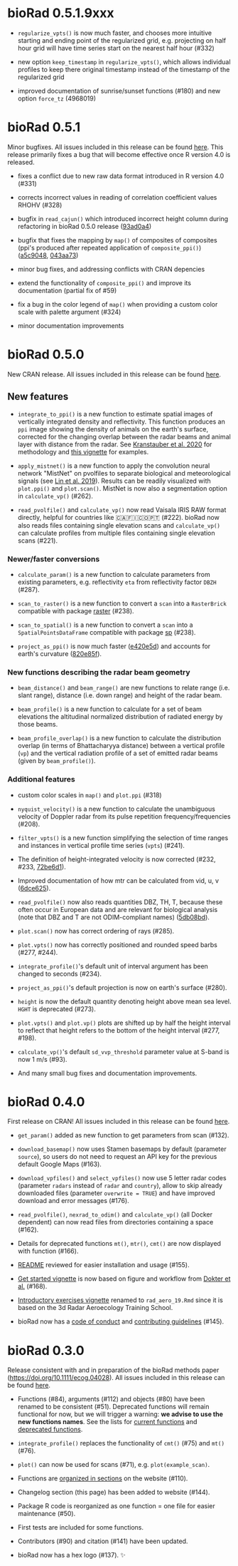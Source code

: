 # bioRad 0.5.1.9xxx

* `regularize_vpts()` is now much faster, and chooses more intuitive starting and ending point of the regularized grid, e.g. projecting on half hour grid will have time series start on the nearest half hour (#332)

* new option `keep_timestamp` in `regularize_vpts()`, which allows individual profiles to keep there original timestamp instead of the timestamp of the regularized grid

* improved documentation of sunrise/sunset functions (#180) and new option `force_tz` (4968019)

# bioRad 0.5.1

Minor bugfixes. All issues included in this release can be found [here](https://github.com/adokter/bioRad/pull/334). This release primarily fixes a bug that will become effective once R version 4.0 is released.

* fixes a conflict due to new raw data format introduced in R version 4.0 (#331)

* corrects incorrect values in reading of correlation coefficient values RHOHV (#328)

* bugfix in `read_cajun()` which introduced incorrect height column during refactoring in bioRad 0.5.0 release ([93ad0a4](https://github.com/adokter/bioRad/commit/93ad0a4))

* bugfix that fixes the mapping by `map()` of composites of composites (ppi's produced after repeated application of `composite_ppi()`) ([a5c9048](https://github.com/adokter/bioRad/commit/a5c9048), [043aa73](https://github.com/adokter/bioRad/commit/043aa73))
* minor bug fixes, and addressing conflicts with CRAN depencies

* extend the functionality of `composite_ppi()` and improve its documentation (partial fix of #59)

* fix a bug in the color legend of `map()` when providing a custom color scale with palette argument (#324)

* minor documentation improvements

# bioRad 0.5.0

New CRAN release. All issues included in this release can be found [here](https://github.com/adokter/bioRad/milestone/6?closed=1).

## New features

* `integrate_to_ppi()` is a new function to estimate spatial images of vertically integrated density and reflectivity. This function produces an `ppi` image showing the density of animals on the earth's surface, corrected for the changing overlap between the radar beams and animal layer with distance from the radar. See [Kranstauber et al. 2020](https://doi.org/10.3390/rs12040635) for methodology and [this vignette](https://adokter.github.io/bioRad/articles/range_correction.html) for examples.

* `apply_mistnet()` is a new function to apply the convolution neural network "MistNet" on pvolfiles to separate biological and meteorological signals (see [Lin et al. 2019](https://doi.org/10.1111/2041-210X.13280)). Results can be readily visualized with `plot.ppi()` and `plot.scan()`. MistNet is now also a segmentation option in `calculate_vp()` (#262).

* `read_pvolfile()` and `calculate_vp()` now read Vaisala IRIS RAW format directly, helpful for countries like 🇨🇦🇫🇮🇨🇴🇵🇹 (#222). bioRad now also reads files containing single elevation scans and `calculate_vp()` can calculate profiles from multiple files containing single elevation scans (#221).

### Newer/faster conversions

* `calculate_param()` is a new function to calculate parameters from existing parameters, e.g. reflectivity `eta` from reflectivity factor `DBZH` (#287).

* `scan_to_raster()` is a new function to convert a `scan` into a `RasterBrick` compatible with package [raster](https://cran.r-project.org/package=raster) (#238).

* `scan_to_spatial()` is a new function to convert a `scan` into a `SpatialPointsDataFrame` compatible with package [sp](https://cran.r-project.org/package=sp) (#238).

* `project_as_ppi()` is now much faster ([e420e5d](https://github.com/adokter/bioRad/commit/e420e5d)) and accounts for earth's curvature ([820e85f](https://github.com/adokter/bioRad/commit/820e85f)).

### New functions describing the radar beam geometry

* `beam_distance()` and `beam_range()` are new functions to relate range (i.e. slant range), distance (i.e. down range) and height of the radar beam.

* `beam_profile()` is a new function to calculate for a set of beam elevations the altitudinal normalized distribution of radiated energy by those beams.

* `beam_profile_overlap()` is a new function to calculate the distribution overlap (in terms of Bhattacharyya distance) between a vertical profile (`vp`) and the vertical radiation profile of a set of emitted radar beams (given by `beam_profile()`).

### Additional features

* custom color scales in `map()` and `plot.ppi` (#318)

* `nyquist_velocity()` is a new function to calculate the unambiguous velocity of Doppler radar from its pulse repetition frequency/frequencies (#208).

* `filter_vpts()` is a new function simplifying the selection of time ranges and instances in vertical profile time series (`vpts`) (#241).

* The definition of height-integrated velocity is now corrected (#232, #233, [72be6d1](https://github.com/adokter/bioRad/commit/72be6d1)).

*  Improved documentation of how mtr can be calculated from vid, u, v ([6dce625](https://github.com/adokter/bioRad/commit/6dce625)).
 
* `read_pvolfile()` now also reads quantities DBZ, TH, T, because these often occur in European data and are relevant for biological analysis (note that DBZ and T are not ODIM-compliant names) ([5db08bd](https://github.com/adokter/bioRad/commit/5db08bd)).

* `plot.scan()` now has correct ordering of rays (#285).

* `plot.vpts()` now has correctly positioned and rounded speed barbs (#277, #244).

* `integrate_profile()`'s default unit of interval argument has been changed to seconds (#234).

* `project_as_ppi()`'s default projection is now on earth's surface (#280).

* `height` is now the default quantity denoting height above mean sea level. `HGHT` is deprecated (#273).

* `plot.vpts()` and `plot.vp()` plots are shifted up by half the height interval to reflect that height refers to the bottom of the height interval (#277, #198).

* `calculate_vp()`'s default `sd_vvp_threshold` parameter value at S-band is now 1 m/s (#93).

* And many small bug fixes and documentation improvements.

# bioRad 0.4.0

First release on CRAN! All issues included in this release can be found [here](https://github.com/adokter/bioRad/milestone/4?closed=1).

* `get_param()` added as new function to get parameters from scan (#132).

* `download_basemap()` now uses Stamen basemaps by default (parameter `source`), so users do not need to request an API key for the previous default Google Maps (#163).

* `download_vpfiles()` and `select_vpfiles()` now use 5 letter radar codes (parameter `radars` instead of `radar` and `country`), allow to skip already downloaded files (parameter `overwrite = TRUE`) and have improved download and error messages (#176).

* `read_pvolfile()`, `nexrad_to_odim()` and `calculate_vp()` (all Docker dependent) can now read files from directories containing a space (#162).

* Details for deprecated functions `mt()`, `mtr()`, `cmt()` are now displayed with function (#166).

* [README](https://adokter.github.io/bioRad) reviewed for easier installation and usage (#155).

* [Get started vignette](https://adokter.github.io/bioRad/articles/bioRad.html) is now based on figure and workflow from [Dokter et al.](https://doi.org/10.1111/ecog.04028) (#168).

* [Introductory exercises vignette](https://adokter.github.io/bioRad/articles/rad_aero_19.html) renamed to `rad_aero_19.Rmd` since it is based on the 3d Radar Aeroecology Training School.

* bioRad now has a [code of conduct](https://adokter.github.io/bioRad/CODE_OF_CONDUCT.html) and [contributing guidelines](https://adokter.github.io/bioRad/CONTRIBUTING.html) (#145).

# bioRad 0.3.0

Release consistent with and in preparation of the bioRad methods paper (https://doi.org/10.1111/ecog.04028). All issues included in this release can be found [here](https://github.com/adokter/bioRad/milestone/1?closed=1).

* Functions (#84), arguments (#112) and objects (#80) have been renamed to be consistent (#51). Deprecated functions will remain functional for now, but we will trigger a warning: **we advise to use the new functions names**. See the lists for [current functions](https://adokter.github.io/bioRad/reference/) and [deprecated functions](https://adokter.github.io/bioRad/reference/bioRad-deprecated.html).

* `integrate_profile()` replaces the functionality of `cmt()` (#75) and `mt()` (#76).

* `plot()` can now be used for scans (#71), e.g. `plot(example_scan)`.

* Functions are [organized in sections](https://adokter.github.io/bioRad/reference/) on the website (#110).

* Changelog section (this page) has been added to website (#144).

* Package R code is reorganized as one function = one file for easier maintenance (#50).

* First tests are included for some functions.

* Contributors (#90) and citation (#141) have been updated.

* bioRad now has a hex logo (#137). ✨
